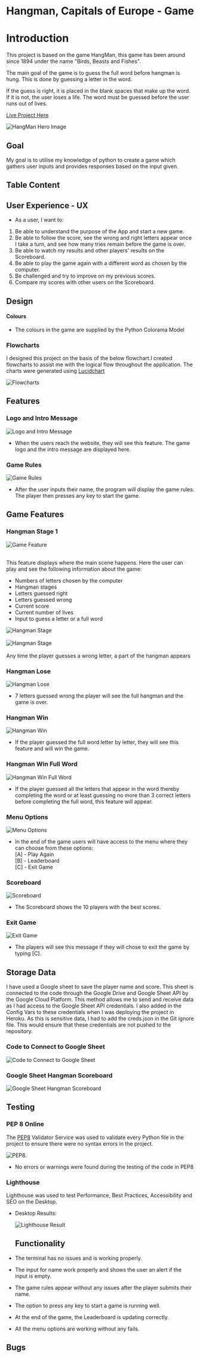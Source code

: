 # Hangman, Capitals of Europe - Game

# Introduction
This project is based on the game HangMan, this game has been around since 1894 under the name "Birds, Beasts and Fishes".

 The main goal of the game is to guess the full word before hangman is hung. This is done by guessing a letter in the word.

If the guess is right, it is placed in the blank spaces that make up the word. If it is not, the user loses a life. The word must be guessed before the user runs out of lives.

[Live Project Here](https://hangman-project3.herokuapp.com/)

![HangMan Hero Image](images/hangman-logo.jpg)

## Goal

My goal is to utilise my knowledge of python to create a game which gathers user inputs and provides responses based on the input given.

## Table Content


## User Experience - UX

* As a user, I want to:

1. Be able to understand the purpose of the App and start a new game.
2. Be able to follow the score, see the wrong and right letters appear once I take a turn, and see how many tries remain before the game is over.
3. Be able to watch my results and other players' results on the Scoreboard.
4. Be able to play the game again with a different word as chosen by the computer.
5. Be challenged and try to improve on my previous scores. 
6. Compare my scores with other users on the Scoreboard.

## Design

#### Colours
* The colours in the game are supplied by the Python Colorama Model

### Flowcharts
I designed this project on the basis of the below flowchart.I created flowcharts to assist me with the logical flow throughout the application. The charts were generated using [Lucidchart](https://lucid.app/) 

![Flowcharts](images/flowchart-hangman.png)


## Features

### Logo and Intro Message

![Logo and Intro Message](images/logo-intro-message.png)

* When the users reach the website, they will see this feature. The game logo and the intro message are displayed here.<br>

### Game Rules
![Game Rules](images/rules.png)
* After the user inputs their name, the program will display the game rules. The player then presses any key to start the game.<br>

## Game Features

### Hangman Stage 1
![Game Feature](images/stage1-hangman.png)<br><br>

This feature displays where the main scene happens. Here the user can play and see the following information about the game:
* Numbers of letters chosen by the computer 
* Hangman stages
* Letters guessed right
* Letters guessed wrong
* Current score
* Current number of lives
* Input to guess a letter or a full word

![Hangman Stage](images/stage2-hangman.png)<br><br>
![Hangman Stage](images/stage3-hangman.png)<br><br>
Any time the player guesses a wrong letter, a part of the hangman appears

### Hangman Lose

![Hangman Lose](images/lose-hangman.png)
* 7 letters guessed wrong the player will see the full hangman and the game is over.

### Hangman Win

![Hangman Win](images/win-hangman.png)
* If the player guessed the full word letter by letter, they will see this feature and will win the game.

### Hangman Win Full Word

![Hangman Win Full Word](images/win-fullword-hangman.png)
* If the player guessed all the letters that appear in the word thereby completing the word or at least guessing no more than 3 correct letters before completing the full word, this feature will appear.

### Menu Options

![Menu Options](images/menu-hangman.png)
* In the end of the game users will have access to the menu where they can choose from these options: <br>
[A] - Play Again <br>
[B] - Leaderboard <br>
[C] - Exit Game

### Scoreboard
![Scoreboard](images/scoreboard-hangman.png)
* The Scoreboard shows the 10 players with the best scores.

### Exit Game
![Exit Game](images/close-hangman.png)
* The players will see this message if they will chose to exit the game by typing [C].

## Storage Data

I have used a Google sheet to save the player name and score.  This sheet is connected to the code through the Google Drive and Google Sheet API by the Google Cloud Platform. This method allows me to send and receive data as I had access to the Google Sheet API credentials. I also added in the Config Vars to these credentials when I was deploying the project in Heroku. As this is sensitive data, I had to add the creds.json in the Git ignore file. This would ensure that these credentials are not pushed to the repository.

### Code to Connect to Google Sheet

![Code to Connect to Google Sheet](images/connect-google-sheets.png)

### Google Sheet Hangman Scoreboard

![Google Sheet Hangman Scoreboard](images/google-sheets.png)

## Testing

### PEP 8 Online

The [PEP8](https://pep8ci.herokuapp.com/) Validator Service was used to validate every Python file in the project to ensure there were no syntax errors in the project.

![PEP8](images/pep8-validator.png).
* No errors or warnings were found during the testing of the code in PEP8

### Lighthouse 

 Lighthouse was used to test Performance, Best Practices, Accessibility and SEO on the Desktop.

* Desktop Results:

  ![Lighthouse Result](images/light-house-result.png)

    ## Functionality 
* The terminal has no issues and is working properly. 
* The input for name work properly and shows the user an alert if the input is empty.
* The game rules appear without any issues after the player submits their name.
* The option to press any key to start a game is running well. 
* At the end of the game, the Leaderboard is updating correctly.
* All the menu options are working without any fails.

## Bugs
